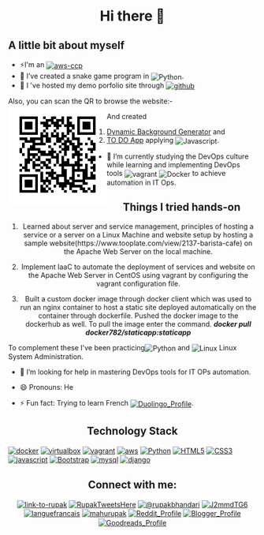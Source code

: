 <h1 align="center"> Hi there 👋 </h1>

<h2>A little bit about myself</h2>

 - ⚡I'm an <a href="https://www.credly.com/badges/e464173e-653d-4ab1-a62d-7d788874a5c1/public_url"> <img align="center" src="https://miro.medium.com/v2/resize:fit:416/format:webp/1*XmubhoPbo8SiULQfzX7h2A.png" alt="aws-ccp" height="90" width="80" /></a>
 - 🔭 I’ve created a snake game program in <img align="center" src="https://www.svgrepo.com/show/452091/python.svg" alt="Python" height="30" width="40" />.
 - 🌱 I 've hosted my demo porfolio site through <a href ="https://rupakbhandari.com.np/"><img align="center" src="https://www.svgrepo.com/show/439171/github.svg" alt="github" height="30" width="40" /></a>

 Also, you can scan the QR to browse the website:-
  <img src="frame.png" height="200px" width="200px" align="left"/>
  
  
  And created
  
  1) <a href ="https://irkghub.github.io/BackgroundGenerator/">Dynamic Background Generator</a> and 
  2) <a href ="https://irkghub.github.io/thingsToDo">TO DO App</a> applying <img align="center" src="https://www.svgrepo.com/show/353925/javascript.svg" alt="Javascript" height="30" width="40" />.
 - 🌱 I’m currently studying the DevOps culture while learning and implementing DevOps tools <img align="center" src="https://www.svgrepo.com/show/354506/vagrant.svg" alt="vagrant" height="60" width="40" /> <img align="center" src="https://www.svgrepo.com/show/448221/docker.svg" alt="Docker" height="30" width="40" /> to achieve automation in IT Ops. 
 <h2 align="center">Things I tried hands-on</h2>
  <ol>
    <li>
      <p align="center">Learned about server and service management, principles of hosting a service or a server on a Linux Machine and website setup by hosting a  sample website(https://www.tooplate.com/view/2137-barista-cafe) on the Apache Web Server on the local machine.
      </p>
    </li>
    <li>
      <p align="center">Implement IaaC to automate the deployment of services and website on the Apache Web Server in CentOS using vagrant by configuring the vagrant configuration file.
      </p>
    </li>
    <li>
      <p align="center">Built a custom docker image through docker client which was used to run an nginx container to host a static site deployed automatically on the container through dockerfile.  Pushed the docker image to the dockerhub as well. To pull the image enter the command.
      <b><i>docker pull docker782/staticapp:staticapp</i></b>
      </p>
    </li>
  </ol>


 To complement these I've been practicing<img align="center" src="https://www.svgrepo.com/show/452091/python.svg" alt="Python" height="30" width="40" /> and <img align="center" src="https://www.svgrepo.com/show/354004/linux-tux.svg" alt="Linux" height="30" width="40" /> Linux System Administration.
 - 🤔 I’m looking for help in mastering DevOps tools for IT OPs automation.

 - 😄 Pronouns: He
 - ⚡ Fun fact: Trying to learn French <a href="https://invite.duolingo.com/BDHTZTB5CWWKTOZGIUARIL4UPE" target="blank"><img align="center" src="https://www.svgrepo.com/show/405485/flag-for-flag-france.svg" alt="Duolingo_Profile" height="30" width="40" /></a>.

 <h2 align="center">Technology Stack</h2>
 <p align="center">
 
  <a href="https://www.docker.com/" target="blank"><img align="center" src="https://www.svgrepo.com/show/448221/docker.svg" alt="docker" height="40" width="40" /></a>
  <a href="https://www.virtualbox.org/" target="blank"><img align="center" src="https://www.virtualbox.org/graphics/vbox_logo2_gradient.png" alt="virtualbox" height="40" width="40" /></a>
  <a href="https://www.vagrantup.com/" target="blank"><img align="center" src="https://www.svgrepo.com/show/354506/vagrant.svg" alt="vagrant" height="60" width="40" /></a>
  <a href="https://aws.amazon.com/" target="blank"><img align="center" src="https://www.svgrepo.com/show/448266/aws.svg" alt="aws" height="60" width="40" /></a>
  <a href="https://www.python.org/" target="blank"><img align="center" src="https://www.svgrepo.com/show/452091/python.svg" alt="Python" height="30" width="40" /></a>
  <a href="https://www.w3schools.com/html/" target="blank"><img align="center" src="https://www.svgrepo.com/show/452228/html-5.svg" alt="HTML5" height="30" width="40" /></a>
  <a href="https://www.w3schools.com/css/" target="blank"><img align="center" src="https://www.svgrepo.com/show/373535/css.svg" alt="CSS3" height="30" width="40" /></a>
  <a href="https://www.javascript.com/" target="blank"> <img align="center" src="https://www.svgrepo.com/show/303206/javascript-logo.svg" alt="javascript" height="30" width="40" /></a>
  <a href="https://getbootstrap.com/" target="blank"><img align="center" src="https://www.svgrepo.com/show/303293/bootstrap-4-logo.svg" alt="Bootstrap" height="30" width="40" /></a>
  <a href="https://www.mysql.com/" target="blank"><img align="center" src="https://www.svgrepo.com/show/303251/mysql-logo.svg" alt="mysql" height="30" width="40" /></a>
  <a href="https://www.djangoproject.com/" target="blank"><img align="center" src="https://www.svgrepo.com/show/373554/django.svg" alt="django" height="30" width="40" /></a>
 </p>
 
<h2 align="center">Connect with me:</h2>
  <p align="center">
    <a href="https://www.linkedin.com/in/link-to-rupak/" target="blank"><img align="center" src="https://www.svgrepo.com/show/448234/linkedin.svg" alt="link-to-rupak" height="30" width="40" /></a>
    <a href="https://twitter.com/RupakTweetsHere" target="blank"><img align="center" src="https://seeklogo.com/images/T/twitter-x-logo-0339F999CF-seeklogo.com.png?v=638264860180000000" alt="RupakTweetsHere" height="30" width="40" /></a>
    <a href="https://medium.com/@rupakbhandari" target="blank"><img align="center" src="https://www.svgrepo.com/show/521749/medium.svg" alt="@rupakbhandari" height="30" width="40" /></a>
    <a href="https://discord.gg/J2mmdTG6" target="blank"><img align="center" src="https://www.svgrepo.com/show/331368/discord-v2.svg" alt="J2mmdTG6" height="30" width="40" /></a>
    <a href="https://invite.duolingo.com/BDHTZTB5CWWKTOZGIUARIL4UPE" target="blank"><img align="center" src="https://d35aaqx5ub95lt.cloudfront.net/images/owls/abc1b46bd1381853d2a2f7e46d7ed1f8.svg" alt="languefrancais" height="30" width="40" /></a>
    <a href="https://fb.com/mahurupak" target="blank"><img align="center" src="https://www.svgrepo.com/show/475647/facebook-color.svg" alt="mahurupak" height="30" width="40" /></a>
    <a href="https://www.reddit.com/user/Specialist_Box6165" target="blank"><img align="center" src="https://www.svgrepo.com/show/271111/reddit.svg" alt="Reddit_Profile" height="30" width="40" /></a>
    <a href="https://www.writingmehere.blogspot.com" target="blank"><img align="center" src="https://www.svgrepo.com/show/475637/blogger-color.svg" alt="Blogger_Profile" height="30" width="40" /></a>
    <a href="https://www.goodreads.com/user/show/120787519-rupak-bhandari" target="blank"><img align="center" src="https://www.svgrepo.com/show/349384/goodreads.svg" alt="Goodreads_Profile" height="30" width="40" /></a>
  </p>


